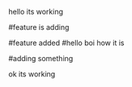 hello its working

#feature is adding 


#feature added
#hello boi how it is


#adding something

ok its working